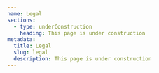 ```yaml
---
name: Legal
sections:
  - type: underConstruction
    heading: This page is under construction
metadata:
  title: Legal
  slug: legal
  description: This page is under construction
---
```

